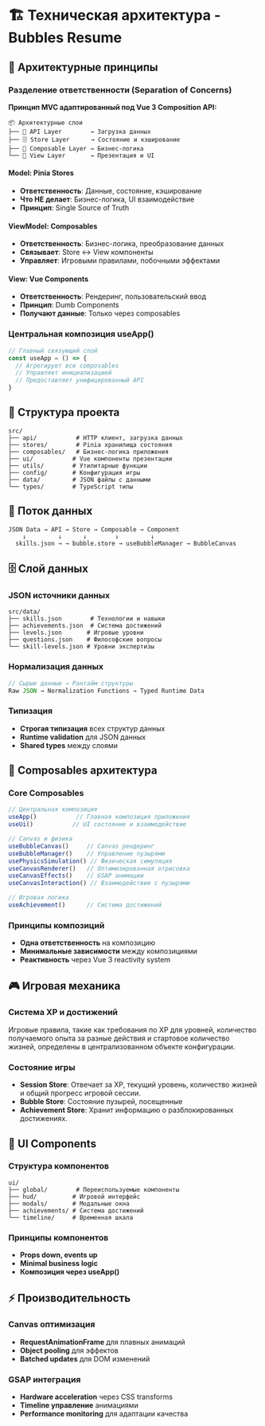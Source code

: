 # 🏗️ Техническая архитектура - Bubbles Resume

## 🎯 Архитектурные принципы

### Разделение ответственности (Separation of Concerns)

**Принцип MVC адаптированный под Vue 3 Composition API:**

```
📦 Архитектурные слои
├── 🔗 API Layer        → Загрузка данных
├── 🗄️ Store Layer      → Состояние и кэширование  
├── 🧩 Composable Layer → Бизнес-логика
└── 🎨 View Layer       → Презентация и UI
```

#### Model: Pinia Stores
- **Ответственность**: Данные, состояние, кэширование
- **Что НЕ делает**: Бизнес-логика, UI взаимодействие
- **Принцип**: Single Source of Truth

#### ViewModel: Composables  
- **Ответственность**: Бизнес-логика, преобразование данных
- **Связывает**: Store ↔ View компоненты
- **Управляет**: Игровыми правилами, побочными эффектами

#### View: Vue Components
- **Ответственность**: Рендеринг, пользовательский ввод
- **Принцип**: Dumb Components
- **Получают данные**: Только через composables

### Центральная композиция useApp()

```typescript
// Главный связующий слой
const useApp = () => {
  // Агрегирует все composables
  // Управляет инициализацией
  // Предоставляет унифицированный API
}
```

## 📁 Структура проекта

```
src/
├── api/           # HTTP клиент, загрузка данных
├── stores/        # Pinia хранилища состояния
├── composables/   # Бизнес-логика приложения
├── ui/           # Vue компоненты презентации
├── utils/        # Утилитарные функции
├── config/       # Конфигурация игры
├── data/         # JSON файлы с данными
└── types/        # TypeScript типы
```

## 🔄 Поток данных

```
JSON Data → API → Store → Composable → Component
    ↓         ↓      ↓        ↓         ↓
  skills.json → → bubble.store → useBubbleManager → BubbleCanvas
```

## 🗄️ Слой данных

### JSON источники данных
```
src/data/
├── skills.json        # Технологии и навыки
├── achievements.json  # Система достижений  
├── levels.json       # Игровые уровни
├── questions.json    # Философские вопросы
└── skill-levels.json # Уровни экспертизы
```

### Нормализация данных
```typescript
// Сырые данные → Рантайм структуры
Raw JSON → Normalization Functions → Typed Runtime Data
```

### Типизация
- **Строгая типизация** всех структур данных
- **Runtime validation** для JSON данных
- **Shared types** между слоями

## 🧩 Composables архитектура

### Core Composables
```typescript
// Центральная композиция
useApp()           // Главная композиция приложения
useUi()           // UI состояние и взаимодействие

// Canvas и физика
useBubbleCanvas()     // Canvas рендеринг
useBubbleManager()    // Управление пузырями
usePhysicsSimulation() // Физическая симуляция
useCanvasRenderer()   // Оптимизированная отрисовка
useCanvasEffects()    // GSAP анимации
useCanvasInteraction() // Взаимодействие с пузырями

// Игровая логика
useAchievement()      // Система достижений
```

### Принципы композиций
- **Одна ответственность** на композицию
- **Минимальные зависимости** между композициями
- **Реактивность** через Vue 3 reactivity system

## 🎮 Игровая механика

### Система XP и достижений

Игровые правила, такие как требования по XP для уровней, количество получаемого опыта за разные действия и стартовое количество жизней, определены в централизованном объекте конфигурации.

### Состояние игры
- **Session Store**: Отвечает за XP, текущий уровень, количество жизней и общий прогресс игровой сессии.
- **Bubble Store**: Состояние пузырей, посещенные
- **Achievement Store**: Хранит информацию о разблокированных достижениях.

## 🎨 UI Components

### Структура компонентов
```
ui/
├── global/        # Переиспользуемые компоненты
├── hud/          # Игровой интерфейс
├── modals/       # Модальные окна
├── achievements/ # Система достижений
└── timeline/     # Временная шкала
```

### Принципы компонентов
- **Props down, events up**
- **Minimal business logic**
- **Композиция через useApp()**

## ⚡ Производительность

### Canvas оптимизация
- **RequestAnimationFrame** для плавных анимаций
- **Object pooling** для эффектов
- **Batched updates** для DOM изменений

### GSAP интеграция
- **Hardware acceleration** через CSS transforms
- **Timeline управление** анимациями
- **Performance monitoring** для адаптации качества 